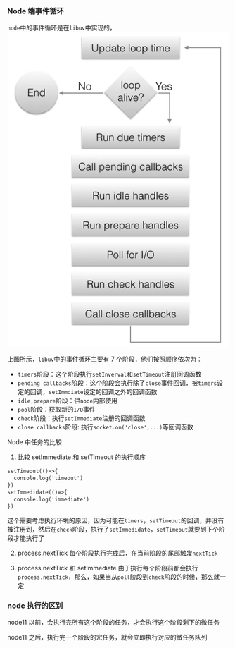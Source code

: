 ### Node 端事件循环

`node`中的事件循环是在`libuv`中实现的，
![](https://github.com/zengwmFE/project-image/blob/main/node_loop.png)

上图所示，`libuv`中的事件循环主要有 7 个阶段，他们按照顺序依次为：

- `timers`阶段：这个阶段执行`setInverval`和`setTimeout`注册回调函数
- `pending callbacks`阶段：这个阶段会执行除了`close`事件回调，被`timers`设定的回调，`setImmdiate`设定的回调之外的回调函数
- `idle,prepare`阶段：供`node`内部使用
- `pool`阶段：获取新的`I/O`事件
- `check`阶段：执行`setImmediate`注册的回调函数
- `close callbacks`阶段: 执行`socket.on('close',...)`等回调函数

Node 中任务的比较

1. 比较 setImmediate 和 setTimeout 的执行顺序

```
setTimeout(()=>{
  console.log('timeout')
})
setImmedidate(()=>{
  console.log('immediate')
})
```

这个需要考虑执行环境的原因，因为可能在`timers`，`setTimeout`的回调，并没有被注册到，然后在`check`阶段，执行了`setImmedidate`，`setTimeout`就要到下个阶段才能执行了

2. process.nextTick
   每个阶段执行完成后，在当前阶段的尾部触发`nextTick`

3. process.nextTick 和 setImmediate
   由于执行每个阶段前都会执行`process.nextTick`，那么，如果当从`poll`阶段到`check`阶段的时候，那么就一定

### node 执行的区别

node11 以前，会执行完所有这个阶段的任务，才会执行这个阶段剩下的微任务

node11 之后，执行完一个阶段的宏任务，就会立即执行对应的微任务队列
